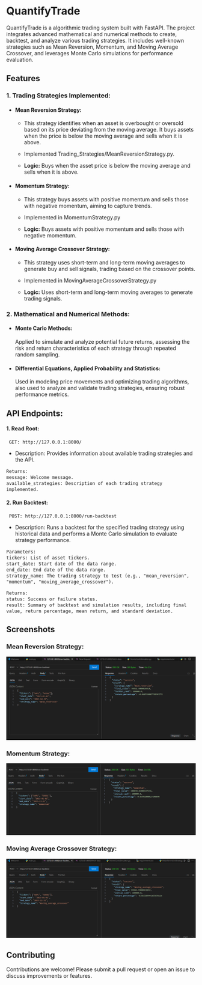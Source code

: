
# QuantifyTrade

QuantifyTrade is a algorithmic trading system built with FastAPI. The project integrates advanced mathematical and numerical methods to create, backtest, and analyze various trading strategies. It includes well-known strategies such as Mean Reversion, Momentum, and Moving Average Crossover, and leverages Monte Carlo simulations for performance evaluation.


## Features

### 1. Trading Strategies Implemented:
- #### Mean Reversion Strategy: 
  - This strategy identifies when an asset is overbought or oversold based on its price deviating from the moving average. It buys assets when the price is below the moving average and sells when it is above.
  
  - Implemented Trading_Strategies/MeanReversionStrategy.py.
  - **Logic:** Buys when the asset price is below the moving average and sells when it is above.


- #### Momentum Strategy: 
  - This strategy buys assets with positive momentum and sells those with negative momentum, aiming to capture trends.

  
  - Implemented in MomentumStrategy.py
  
  - **Logic:** Buys assets with positive momentum and sells those with negative momentum.

- #### Moving Average Crossover Strategy:
  - This strategy uses short-term and long-term moving averages to generate buy and sell signals, trading based on the crossover points. 
  - Implemented in MovingAverageCrossoverStrategy.py
  

  - **Logic:** Uses short-term and long-term moving averages to generate trading signals.

### 2. Mathematical and Numerical Methods:
- #### Monte Carlo Methods:
  Applied to simulate and analyze potential future returns, assessing the risk and return characteristics of each strategy through repeated random sampling.
- #### Differential Equations, Applied Probability and Statistics:
  Used in modeling price movements and optimizing trading algorithms, also used to analyze and validate trading strategies, ensuring robust performance metrics.  


## API Endpoints:

#### 1. Read Root:

```
 GET: http://127.0.0.1:8000/
```
- Description: Provides information about available trading strategies and the API.

``` 
Returns:
message: Welcome message.
available_strategies: Description of each trading strategy implemented.
   ```

#### 2. Run Backtest:

```
 POST: http://127.0.0.1:8000/run-backtest
```
- Description: Runs a backtest for the specified trading strategy using historical data and performs a Monte Carlo simulation to evaluate strategy performance.


``` 
Parameters:
tickers: List of asset tickers.
start_date: Start date of the data range.
end_date: End date of the data range.
strategy_name: The trading strategy to test (e.g., "mean_reversion", "momentum", "moving_average_crossover").
   ```
```
Returns:
status: Success or failure status.
result: Summary of backtest and simulation results, including final value, return percentage, mean return, and standard deviation.

```



## Screenshots
### Mean Reversion Strategy: 
![Alt text](DemoPictures/SS1.png)

### Momentum Strategy:
![Alt text](DemoPictures/SS2.png)

### Moving Average Crossover Strategy:
![Alt text](DemoPictures/SS3.png)

## Contributing

Contributions are welcome! Please submit a pull request or open an issue to discuss improvements or features.






